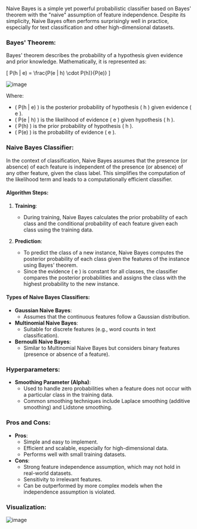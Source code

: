 Naive Bayes is a simple yet powerful probabilistic classifier based on Bayes' theorem with the "naive" assumption of feature independence. Despite its simplicity, Naive Bayes often performs surprisingly well in practice, especially for text classification and other high-dimensional datasets.

### Bayes' Theorem:

Bayes' theorem describes the probability of a hypothesis given evidence and prior knowledge. Mathematically, it is represented as:

\[ P(h | e) = \frac{P(e | h) \cdot P(h)}{P(e)} \]

![image](https://github.com/vansh-py04/Machine-Learning-Algorithms-from-Scratch/assets/128248352/4ca3e683-5dd8-439f-b666-0872497d43e8)

Where:
- \( P(h | e) \) is the posterior probability of hypothesis \( h \) given evidence \( e \).
- \( P(e | h) \) is the likelihood of evidence \( e \) given hypothesis \( h \).
- \( P(h) \) is the prior probability of hypothesis \( h \).
- \( P(e) \) is the probability of evidence \( e \).

### Naive Bayes Classifier:

In the context of classification, Naive Bayes assumes that the presence (or absence) of each feature is independent of the presence (or absence) of any other feature, given the class label. This simplifies the computation of the likelihood term and leads to a computationally efficient classifier.

#### Algorithm Steps:
1. **Training**:
   - During training, Naive Bayes calculates the prior probability of each class and the conditional probability of each feature given each class using the training data.
   
2. **Prediction**:
   - To predict the class of a new instance, Naive Bayes computes the posterior probability of each class given the features of the instance using Bayes' theorem.
   - Since the evidence \( e \) is constant for all classes, the classifier compares the posterior probabilities and assigns the class with the highest probability to the new instance.

#### Types of Naive Bayes Classifiers:
- **Gaussian Naive Bayes**:
   - Assumes that the continuous features follow a Gaussian distribution.
- **Multinomial Naive Bayes**:
   - Suitable for discrete features (e.g., word counts in text classification).
- **Bernoulli Naive Bayes**:
   - Similar to Multinomial Naive Bayes but considers binary features (presence or absence of a feature).

### Hyperparameters:
- **Smoothing Parameter (Alpha)**:
   - Used to handle zero probabilities when a feature does not occur with a particular class in the training data.
   - Common smoothing techniques include Laplace smoothing (additive smoothing) and Lidstone smoothing.

### Pros and Cons:
- **Pros**:
   - Simple and easy to implement.
   - Efficient and scalable, especially for high-dimensional data.
   - Performs well with small training datasets.
- **Cons**:
   - Strong feature independence assumption, which may not hold in real-world datasets.
   - Sensitivity to irrelevant features.
   - Can be outperformed by more complex models when the independence assumption is violated.

### Visualization:
![image](https://github.com/vansh-py04/Machine-Learning-Algorithms-from-Scratch/assets/128248352/5b9a1429-1e3e-43fc-8afb-4389e7eb23d8)
